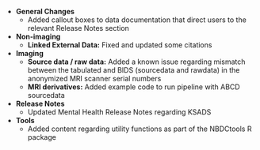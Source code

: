 -   **General Changes**
    -   Added callout boxes to data documentation that direct users to the relevant Release Notes section
-   **Non-imaging**
    -   **Linked External Data:** Fixed and updated some citations
-   **Imaging**
    -   **Source data / raw data:** Added a known issue regarding mismatch between the tabulated and BIDS (sourcedata and rawdata) in the anonymized MRI scanner serial numbers
    -   **MRI derivatives:** Added example code to run pipeline with ABCD sourcedata
-   **Release Notes**
    -   Updated Mental Health Release Notes regarding KSADS
-   **Tools**
    -   Added content regarding utility functions as part of the NBDCtools R package
